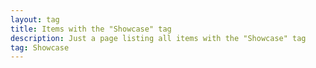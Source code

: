 ```yaml
---
layout: tag
title: Items with the "Showcase" tag
description: Just a page listing all items with the "Showcase" tag
tag: Showcase
---
```

